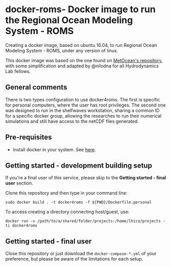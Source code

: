 # docker-roms- Docker image to run the Regional Ocean Modeling System - ROMS

Creating a docker image, based on ubuntu 16.04, to run Regional Ocean Modeling System - ROMS, under any version of linux.


This docker image was based on the one found on [MetOcean's repository](https://github.com/metocean/docker-roms-public), with some simplification
and adapted by @nilodna for all Hydrodynamics Lab fellows.

## General comments

There is two types configuration to use docker4roms. The first is specific for personal computers, where the user has root privileges. The second one was designed to run
in the shelfwaves workstation, sharing a common ID for a specific docker group, allowing the researches to run their numerical simulations and still have access to the 
netCDF files generated.

## Pre-requisites

- Install docker in your system. See [here](https://docs.docker.com/engine/installation/).

## Getting started - development building setup

If you're a final user of this service, please skip to the **Getting started - final user** section.

Clone this repository and then type in your command line:

```
sudo docker build . -t docker4roms -f ${PWD}/Dockerfile.personal
```

To access creating a directory connecting host/guest, use:

```
docker run -v /path/to/a/shared/folder/projects:/home/lhico/projects -ti docker4roms
```

## Getting started - final user

Close this repository or just download the ```docker-compose-*.yml``` of your preference, but please be aware of the limitations for each setup.
